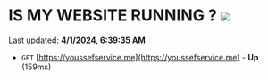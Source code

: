 # IS MY WEBSITE RUNNING ? [![](https://img.shields.io/static/v1?label=Sponsor&message=%E2%9D%A4&logo=GitHub&color=%23fe8e86)](https://github.com/sponsors/<username>)

Last updated: **4/1/2024, 6:39:35 AM**

- `GET` [https://youssefservice.me](https://youssefservice.me) - **Up** (159ms)
